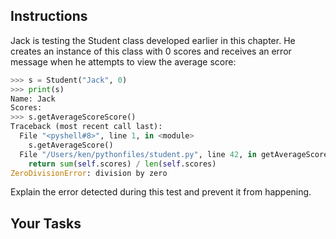## Instructions

Jack is testing the Student class developed earlier in this chapter. He creates an instance of this class with 0 scores and receives an error message when he attempts to view the average score:

```python
>>> s = Student("Jack", 0)
>>> print(s)
Name: Jack
Scores:
>>> s.getAverageScoreScore()
Traceback (most recent call last):
  File "<pyshell#8>", line 1, in <module>
    s.getAverageScore()
  File "/Users/ken/pythonfiles/student.py", line 42, in getAverageScoreScore
    return sum(self.scores) / len(self.scores)
ZeroDivisionError: division by zero
```

Explain the error detected during this test and prevent it from happening.

## Your Tasks
